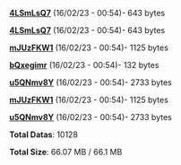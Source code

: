 [**4LSmLsQ7**](/data/4LSmLsQ7.txt) (16/02/23 - 00:54)- 643 bytes

[**4LSmLsQ7**](/data/4LSmLsQ7.txt) (16/02/23 - 00:54)- 643 bytes

[**mJUzFKW1**](/data/mJUzFKW1.txt) (16/02/23 - 00:54)- 1125 bytes

[**bQxegimr**](/data/bQxegimr.txt) (16/02/23 - 00:54)- 132 bytes

[**u5QNmv8Y**](/data/u5QNmv8Y.txt) (16/02/23 - 00:54)- 2733 bytes

[**mJUzFKW1**](/data/mJUzFKW1.txt) (16/02/23 - 00:54)- 1125 bytes

[**u5QNmv8Y**](/data/u5QNmv8Y.txt) (16/02/23 - 00:54)- 2733 bytes

**Total Datas**: 10128

**Total Size**: 66.07 MB / 66.1 MB
